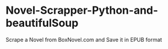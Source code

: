 # Novel-Scrapper-Python-and-beautifulSoup
Scrape a Novel from BoxNovel.com and Save it in  EPUB format
